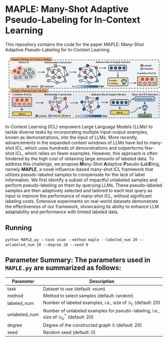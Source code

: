 # MAPLE: Many-Shot Adaptive Pseudo-Labeling for In-Context Learning

This repository contains the code for the paper MAPLE: Many-Shot Adaptive Pseudo-Labeling for In-Context Learning.

![image](https://github.com/Chen-1031/MAPLE_ICL/blob/main/MAPLE.png)

In-Context Learning (ICL) empowers Large Language Models (LLMs) to tackle diverse tasks by incorporating multiple input-output examples, known as demonstrations, into the input of LLMs. More recently, advancements in the expanded context windows of LLMs have led to many-shot ICL, which uses hundreds of demonstrations and outperforms few-shot ICL, which relies on fewer examples. However, this approach is often hindered by the high cost of obtaining large amounts of labeled data. To address this challenge, we propose **M**any-Shot **A**daptive **P**seudo-**L**ab**E**ling, namely **MAPLE**, a novel influence-based many-shot ICL framework that utilizes pseudo-labeled samples to compensate for the lack of label information. 
We first identify a subset of impactful unlabeled samples and perform pseudo-labeling on them by querying LLMs. These pseudo-labeled samples are then adaptively selected and tailored to each test query as input to improve the performance of many-shot ICL, without significant labeling costs.
Extensive experiments on real-world datasets demonstrate the effectiveness of our framework, showcasing its ability to enhance LLM adaptability and performance with limited labeled data.


## Running

```
python MAPLE.py --task xsum --method maple --labeled_num 20 --unlabeled_num 20 --degree 20 --seed 0 
```

## Parameter Summary: The parameters used in `MAPLE.py` are summarized as follows:

| Parameter     | Description                                                                                      |
|---------------|--------------------------------------------------------------------------------------------------|
| task          | Dataset to use (default: xsum)                                                                   |
| method        | Method to select samples (default: random)                                                     |
| labeled_num   | Number of labeled examples, i.e., size of $\mathcal{D}_L$ (default: 20)                          |
| unlabeled_num | Number of unlabeled examples for pseudo-labeling, i.e., size of $\mathcal{D}^*_U$ (default: 20) |
| degree        | Degree of the constructed graph $\mathcal{G}$ (default: 20)                                      |
| seed          | Random seed (default: 0)                                                                         |


